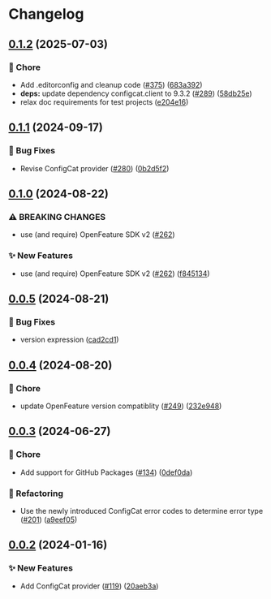 # Changelog

## [0.1.2](https://github.com/open-feature/dotnet-sdk-contrib/compare/OpenFeature.Contrib.Providers.ConfigCat-v0.1.1...OpenFeature.Contrib.Providers.ConfigCat-v0.1.2) (2025-07-03)


### 🧹 Chore

* Add .editorconfig and cleanup code ([#375](https://github.com/open-feature/dotnet-sdk-contrib/issues/375)) ([683a392](https://github.com/open-feature/dotnet-sdk-contrib/commit/683a392604aca6c9a92b1f64fa30bc9e3e069b4f))
* **deps:** update dependency configcat.client to 9.3.2 ([#289](https://github.com/open-feature/dotnet-sdk-contrib/issues/289)) ([58db25e](https://github.com/open-feature/dotnet-sdk-contrib/commit/58db25ee63a6a9ba72ba06032630197dea1bcbaf))
* relax doc requirements for test projects ([e204e16](https://github.com/open-feature/dotnet-sdk-contrib/commit/e204e168ee8ccda34f46de325d45447e3ef85f73))

## [0.1.1](https://github.com/open-feature/dotnet-sdk-contrib/compare/OpenFeature.Contrib.Providers.ConfigCat-v0.1.0...OpenFeature.Contrib.Providers.ConfigCat-v0.1.1) (2024-09-17)


### 🐛 Bug Fixes

* Revise ConfigCat provider ([#280](https://github.com/open-feature/dotnet-sdk-contrib/issues/280)) ([0b2d5f2](https://github.com/open-feature/dotnet-sdk-contrib/commit/0b2d5f29490ad16ee5efde55d31354e0322c6f86))

## [0.1.0](https://github.com/open-feature/dotnet-sdk-contrib/compare/OpenFeature.Contrib.Providers.ConfigCat-v0.0.5...OpenFeature.Contrib.Providers.ConfigCat-v0.1.0) (2024-08-22)


### ⚠ BREAKING CHANGES

* use (and require) OpenFeature SDK v2 ([#262](https://github.com/open-feature/dotnet-sdk-contrib/issues/262))

### ✨ New Features

* use (and require) OpenFeature SDK v2 ([#262](https://github.com/open-feature/dotnet-sdk-contrib/issues/262)) ([f845134](https://github.com/open-feature/dotnet-sdk-contrib/commit/f84513438586457087ac47fd40629912f2ec473a))

## [0.0.5](https://github.com/open-feature/dotnet-sdk-contrib/compare/OpenFeature.Contrib.Providers.ConfigCat-v0.0.4...OpenFeature.Contrib.Providers.ConfigCat-v0.0.5) (2024-08-21)


### 🐛 Bug Fixes

* version expression ([cad2cd1](https://github.com/open-feature/dotnet-sdk-contrib/commit/cad2cd166d0c25753b37189f044c3a585cda0fad))

## [0.0.4](https://github.com/open-feature/dotnet-sdk-contrib/compare/OpenFeature.Contrib.Providers.ConfigCat-v0.0.3...OpenFeature.Contrib.Providers.ConfigCat-v0.0.4) (2024-08-20)


### 🧹 Chore

* update OpenFeature version compatiblity ([#249](https://github.com/open-feature/dotnet-sdk-contrib/issues/249)) ([232e948](https://github.com/open-feature/dotnet-sdk-contrib/commit/232e948a0916ca10612f85343e2eecebca107090))

## [0.0.3](https://github.com/open-feature/dotnet-sdk-contrib/compare/OpenFeature.Contrib.Providers.ConfigCat-v0.0.2...OpenFeature.Contrib.Providers.ConfigCat-v0.0.3) (2024-06-27)


### 🧹 Chore

* Add support for GitHub Packages ([#134](https://github.com/open-feature/dotnet-sdk-contrib/issues/134)) ([0def0da](https://github.com/open-feature/dotnet-sdk-contrib/commit/0def0da173e2f327b7381eba043b6e99ae8f26fe))


### 🔄 Refactoring

* Use the newly introduced ConfigCat error codes to determine error type ([#201](https://github.com/open-feature/dotnet-sdk-contrib/issues/201)) ([a9eef05](https://github.com/open-feature/dotnet-sdk-contrib/commit/a9eef0559d2eb2ab53249c585ddae5ad74c98328))

## [0.0.2](https://github.com/open-feature/dotnet-sdk-contrib/compare/OpenFeature.Contrib.Providers.ConfigCat-v0.0.1...OpenFeature.Contrib.Providers.ConfigCat-v0.0.2) (2024-01-16)


### ✨ New Features

* Add ConfigCat provider ([#119](https://github.com/open-feature/dotnet-sdk-contrib/issues/119)) ([20aeb3a](https://github.com/open-feature/dotnet-sdk-contrib/commit/20aeb3a471227571fdc47a46a6292e0b59c9b3a5))
